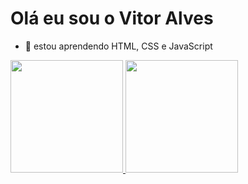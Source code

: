 <h1>Olá eu sou o Vitor Alves</h1>


- 🌱 estou aprendendo HTML, CSS e JavaScript


<div>
  <a href="https://github.com/VitorAlves04">
  <img height="180em" src="https://github-readme-stats.vercel.app/api?username=VitorAlves04&show_icons=true&theme=dark&include_all_commits=true&count_private=true"/>
  <img height="180em" src="https://github-readme-stats.vercel.app/api/top-langs/?username=VitorAlves04&layout=compact&langs_count=7&theme=dark"/>
</div>


